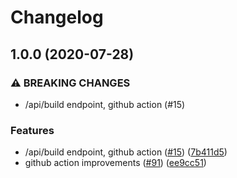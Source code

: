 # Changelog

## 1.0.0 (2020-07-28)


### ⚠ BREAKING CHANGES

* /api/build endpoint, github action (#15)

### Features

* /api/build endpoint, github action ([#15](https://www.github.com/GoogleCloudPlatform/flaky-service/issues/15)) ([7b411d5](https://www.github.com/GoogleCloudPlatform/flaky-service/commit/7b411d5255c2fc30c18517f46c870a09bc50e87b))
* github action improvements ([#91](https://www.github.com/GoogleCloudPlatform/flaky-service/issues/91)) ([ee9cc51](https://www.github.com/GoogleCloudPlatform/flaky-service/commit/ee9cc51f3b42fc8e9e43bee8a2cf86d8bc82c03e))
